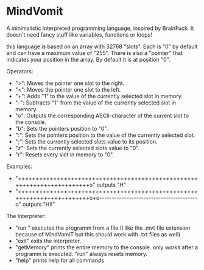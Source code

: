 # MindVomit
A minimalistic interpreted programming language, inspired by BrainFuck. It doesn't need fancy stuff like variables, functions or loops!

this language is based on an array with 32768 "slots". Each is "0" by default and can have a maximum value of "255". There is also a "pointer" that indicates your position in the array. By default it is at position "0".

Operators:
  - ">": Moves the pointer one slot to the right.
  - "<": Moves the pointer one slot to the left.
  - "+": Adds "1" to the value of the currently selected slot in memory.
  - "-": Subtracts "1" from the value of the currently selected slot in memory.
  - "o": Outputs the corresponding ASCII-character of the current slot to the console.
  - "b": Sets the pointers position to "0".
  - ":": Sets the pointers position to the value of the currently selected slot.
  - ";": Sets the currently selected slots value to its position.
  - "z": Sets the currently selected slots value to "0".
  - "r": Resets every slot in memory to "0".



Examples:
  - "++++++++++++++++++++++++++++++++++++++++++++++++++++++++++++++++++++++++o" outputs "H"
  - "++++++++++++++++++++++++++++++++++++++++++++++++++++++++++++++++++++++++o+o----------------------------------------o" outputs "HI!"


The Interpreter:
  - "run <filename>" executes the programm from a file (I like the .mvt file extension because of MindVomiT but this should work with .txt files as well)
  - "exit" exits the interpreter.
  - "getMemory" prints the entire memory to the console. only works after a programm is executed. "run" always resets memory.
  - "help" prints help for all commands
